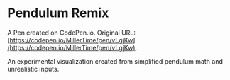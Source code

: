 # Pendulum  Remix

A Pen created on CodePen.io. Original URL: [https://codepen.io/MillerTime/pen/vLgjKw](https://codepen.io/MillerTime/pen/vLgjKw).

An experimental visualization created from simplified pendulum math and unrealistic inputs.